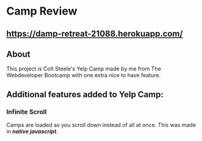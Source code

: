 # **Camp Review**

## https://damp-retreat-21088.herokuapp.com/

## **About**
This project is Colt Steele's Yelp Camp made by me from The Webdeveloper Bootcamp with one extra nice to have feature.

## **Additional features added to Yelp Camp:**

### **Infinite Scroll** 
Camps are loaded as you scroll down instead of all at once. This was made in _**native javascript**_.
